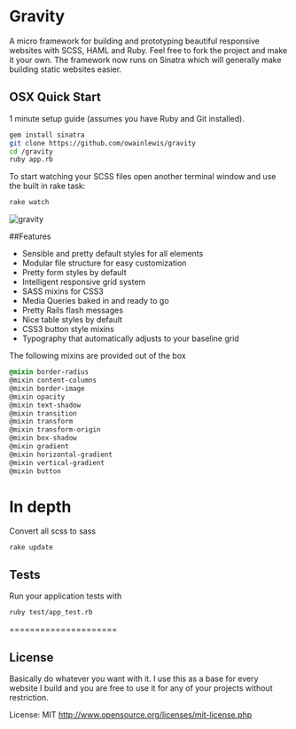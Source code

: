 # Gravity

A micro framework for building and prototyping beautiful responsive websites with SCSS, HAML and Ruby. Feel free to fork the project and make it your own. The framework now runs on Sinatra which will generally make building static websites easier.

## OSX Quick Start

1 minute setup guide (assumes you have Ruby and Git installed).

```bash
gem install sinatra
git clone https://github.com/owainlewis/gravity
cd /gravity
ruby app.rb 
```
	
To start watching your SCSS files open another terminal window and use the built in rake task:

```bash
rake watch
```

![gravity](https://github.com/owainlewis/gravity/raw/master/public/images/gravity.jpg)

##Features

+ Sensible and pretty default styles for all elements
+ Modular file structure for easy customization
+ Pretty form styles by default
+ Intelligent responsive grid system
+ SASS mixins for CSS3 
+ Media Queries baked in and ready to go
+ Pretty Rails flash messages
+ Nice table styles by default
+ CSS3 button style mixins
+ Typography that automatically adjusts to your baseline grid

The following mixins are provided out of the box

```css
@mixin border-radius
@mixin content-columns
@mixin border-image
@mixin opacity
@mixin text-shadow
@mixin transition
@mixin transform
@mixin transform-origin
@mixin box-shadow
@mixin gradient
@mixin horizontal-gradient
@mixin vertical-gradient
@mixin button
```

# In depth

Convert all scss to sass

    rake update
    
## Tests

Run your application tests with

```bash
ruby test/app_test.rb
```

=====================

## License 

Basically do whatever you want with it. I use this as a base for every website I build and you are free to use it for any of your projects without restriction. 

License: MIT http://www.opensource.org/licenses/mit-license.php
